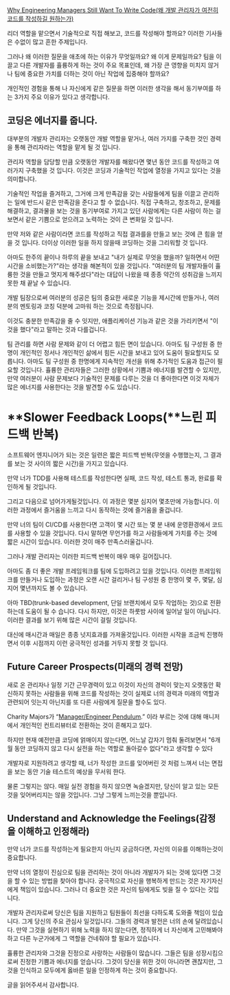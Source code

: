 [Why Engineering Managers Still Want To Write Code(왜 개발 관리자가 여전히 코드를 작성하길 원하는가)](https://betterprogramming.pub/why-engineering-managers-still-want-to-write-code-d1c04b4cadaf)

리더 역할을 맡으면서 기술적으로 직접 해보고, 코드를 작성해야 할까요? 이러한 기사들은 수없이 많고 흔한 주제입니다.

그러나 왜 이러한 질문을 애초에 하는 이유가 무엇일까요? 왜 이게 문제일까요? 팀을 이끌고 다른 개발자를 휼륭하게 하는 것이 주요 목표인데, 왜 가장 큰 영향을 미치지 않거나 팀에 중요한 가치를 더하는 것이 아닌 작업에 집중해야 할까요?

개인적인 경험을 통해 나 자신에게 같은 질문을 하면 이러한 생각을 해서 동기부여를 하는 3가지 주요 이유가 있다고 생각합니다.

## 코딩은 에너지를 줍니다.

대부분의 개발자 관리자는 오랫동안 개발 역할을 맡거나, 여러 가지를 구축한 것인 경력을 통해 관리자라는 역할을 맡게 될 것 입니다.

관리자 역할을 담당할 만큼 오랫동안 개발자를 해왔다면 몇년 동안 코드를 작성하고 여러가지 구축했을 것 입니다. 이것은 코딩과 기술적인 작업에 열정을 가지고 있다는 것을 의미합니다.

기술적인 작업을 즐겨하고, 그거에 크게 만족감을 갖는 사람들에게 팀을 이끌고 관리하는 일에 반드시 같은 만족감을 준다고 할 수 없습니다. 직접 구축하고, 창조하고, 문제를 해결하고, 결과물을 보는 것을 동기부여로 가지고 있던 사람에게는 다른 사람이 하는 걸 보면서 같은 기쁨으로 얻으려고 노력하는 것이 큰 변화일 것 입니다.

만약 저와 같은 사람이라면 코드를 작성하고 직접 결과를을 만들고 보는 것에 큰 힘을 얻을 것 입니다. 더이상 이러한 일을 하지 않을때 코딩하는 것을 그리워할 것 입니다.

아마도 한주의 끝이나 하루의 끝을 보내고 "내가 실제로 무엇을 했을까? 일하면서 어떤 시간을 소비했는가?"라는 생각을 해본적이 있을 것입니다. "여러분의 팀 개발자들이 휼륭한 것을 만들고 멋지게 해주셨다"라는 대답이 나왔을 때 종종 약간의 성취감을 느끼지 못한 채 끝날 수 있습니다.

개발 팀장으로써 여러분의 성공은 팀의 중요한 새로운 기능을 제시간에 만들거나, 여러분의 멘토링과 코칭 덕분에 고마워 하는 것으로 측정됩니다.

이것도 충분한 만족감을 줄 수 잇지만, 애플리케이션 기능과 같은 것을 가리키면서 "이것을 했다"라고 말하는 것과 다를겁니다.

팀 관리를 하면 사람 문제와 같이 더 어렵고 힘든 면이 있습니다. 아마도 팀 구성원 중 한 명이 개인적인 정서나 개인적인 삶에서 힘든 시간을 보내고 있어 도움이 필요할지도 모릅니다. 아마도 팀 구성원 중 한명에게 지속적인 개선을 위해 추가적인 도움과 접근이 필요할 것입니다. 휼륭한 관리자들은 그러한 상황에서 기쁨과 에너지를 발견할 수 있지만, 만약 여러분이 사람 문제보다 기술적인 문제를 다루는 것을 더 좋아한다면 이것 자체가 많은 에너지를 사용한다는 것을 발견할 수도 있습니다.

# **Slower Feedback Loops(**느린 피드백 반복)

소프트웨어 엔지니어가 되는 것은 일련은 짧은 피드백 반복(무엇을 수행했는지, 그 결과를 보는 것 사이의 짧은 시간)을 가지고 있습니다.

만약 너가 TDD를 사용해 테스트를 작성한다면 실패, 코드 작성, 테스트 통과, 완료를 확인하게 될 것입니다.

그리고 다음으로 넘어가게될것입니다. 이 과정은 몇분 심지어 몇초만에 가능합니다. 이러한 과정에서 즐거움을 느끼고 다시 동작하는 것에 즐거움을 줄겁니다.

만약 너의 팀이 CI/CD를 사용한다면 고객이 몇 시간 또는 몇 분 내에 운영환경에서 코드를 사용할 수 있을 것입니다. 다시 말하면 무언가를 하고 사람들에게 가치를 주는 것에 짧은 시간이 있습니다. 이러한 것이 매주 만족스러울겁니다.

그러나 개발 관리자는 이러한 피드백 반복이 매우 매우 길어집니다.

아마도 좀 더 좋은 개발 프레임워크를 팀에 도입하려고 있을 것입니다. 이러한 프레임워크를 만들거나 도입하는 과정은 오랜 시간 걸리거나 팀 구성원 중 한명이 몇 주, 몇달, 심지어 몇년까지도 볼 수 있습니다.

아마 TBD(trunk-based development, 단일 브랜치에서 모두 작업하는 것)으로 전환하는데 도움이 될 수 습니다. 다시 하지만, 이것은 하룻밤 사이에 일어날 일이 아닙니다. 이러한 결과를 보기 위해 많은 시간이 걸릴 것입니다.

대신에 매시간과 매일은 종종 넛지효과를 가져올것입니다. 이러한 시작을 조금씩 진행하면서 이후 시점까지 이런 궁극적인 성과를 거두지 못할 것 입니다.

## **Future Career Prospects(미래의 경력 전망)**

새로 온 관리자나 일정 기간 근무경력이 있고 이것이 자신의 경럭이 맞는지 오랫동안 확신하지 못하는 사람들을 위해 코드를 작성하는 것이 실제로 너의 경력과 미래의 역할과 관련되어 잇는지 아닌지를 또 다른 사람에게 질문을 할수도 있다.

Charity Majors가 “[Manager/Engineer Pendulum](https://charity.wtf/2017/05/11/the-engineer-manager-pendulum/).” 이라 부르는 것에 대해 매니저에서 개인적인 컨트리뷰터로 전환하는 것이 흔해지고 있다.

하지만 현재 예전만큼 코딩에 얽매이지 않는다면, 어느날 갑자기 멈춰 둘려보면서 "6개월 동안 코딩하지 않고 다시 실전을 하는 역할로 돌아갈수 없다"라고 생각할 수 있다

개발자로 지원하려고 생각할 때, 너가 작성한 코드를 잊어버린 것 처럼 느껴서 너는 면접을 보는 동안 기술 테스트의 예상을 무서워 한다.

물론 그렇지는 않다. 매일 실전 경험을 하지 않으면 녹슬겠지만, 당신이 알고 있는 모든것을 잊어버리지는 않을 것입니다. 그냥 그렇게 느끼는것을 뿐입니다.

## **Understand and Acknowledge the Feelings(감정을 이해하고 인정해라)**

만약 너가 코드를 작성하는게 필요한지 아닌지 궁금하다면, 자신의 이유를 이해하는것이 중요합니다.

만약 너의 열정이 진심으로 팀을 관리하는 것이 아니라 개발자가 되는 것에 있다면 그것을 할 수 있는 방법을 찾아야 합니다. 궁극적으로 자신을 행복하게 만드는 것은 자기자신에게 책임이 있습니다. 그러나 더 중요한 것은 자신의 팀에게도 빚을 질 수 있다는 것입니다.

개발자 관리자로써 당신은 팀을 지원하고 팀원들이 최선을 다하도록 도와줄 책임이 있습니다. 그게 당신의 주요 관심사 일것입니다. 그들의 경력과 발전은 너의 손에 달려있습니다. 만약 그것을 실현하기 위해 노력을 하지 않는다면, 정직하게 너 자신에게 고민해봐야 하고 다른 누군가에게 그 역할을 건네줘야 할 필요가 있습니다.

휼륭한 관리자와 그것을 진정으로 사랑하는 사람들이 많습니다. 그들은 팀을 성장시킴으로써 진정한 기쁨과 에너지를 얻습니다. 그것이 당신을 위한 것이 아니라면 괜찮지만, 그것을 인식하고 모두에게 옳바른 일을 인정하게 하는 것이 중요합니다.

글을 읽어주셔서 감사합니다.

